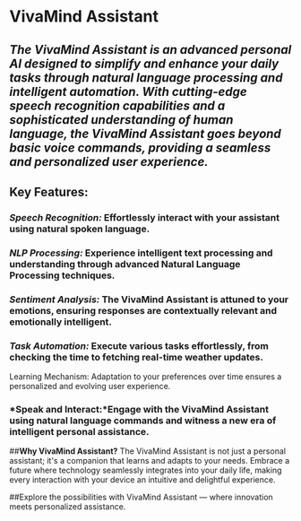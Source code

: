 # **VivaMind Assistant**

## *The VivaMind Assistant is an advanced personal AI designed to simplify and enhance your daily tasks through natural language processing and intelligent automation. With cutting-edge speech recognition capabilities and a sophisticated understanding of human language, the VivaMind Assistant goes beyond basic voice commands, providing a seamless and personalized user experience.*

## **Key Features:**
### *Speech Recognition:* Effortlessly interact with your assistant using natural spoken language.
### *NLP Processing:* Experience intelligent text processing and understanding through advanced Natural Language Processing techniques.
### *Sentiment Analysis:* The VivaMind Assistant is attuned to your emotions, ensuring responses are contextually relevant and emotionally intelligent.
### *Task Automation:* Execute various tasks effortlessly, from checking the time to fetching real-time weather updates.
Learning Mechanism: Adaptation to your preferences over time ensures a personalized and evolving user experience.
### *Speak and Interact:*Engage with the VivaMind Assistant using natural language commands and witness a new era of intelligent personal assistance.

##**Why VivaMind Assistant?**
The VivaMind Assistant is not just a personal assistant; it's a companion that learns and adapts to your needs. Embrace a future where technology seamlessly integrates into your daily life, making every interaction with your device an intuitive and delightful experience.

##Explore the possibilities with VivaMind Assistant — where innovation meets personalized assistance.
